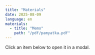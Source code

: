 ```yaml
---
title: "Materials"
date: 2025-08-09
language: en
materials:
  - title: "Memo"
    path: "/pdf/pamyatka.pdf"
---
```


Click an item below to open it in a modal. 